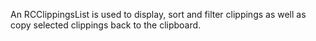An RCClippingsList is used to display, sort and filter clippings as well as copy selected clippings back to the clipboard.
